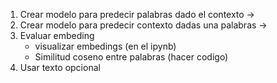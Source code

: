 1. Crear modelo para predecir palabras dado el contexto ->
2. Crear modelo para predecir contexto dadas una palabras ->
3. Evaluar embeding
    - visualizar embedings (en el ipynb)
    - Similitud coseno entre palabras (hacer codigo)
4. Usar texto opcional

